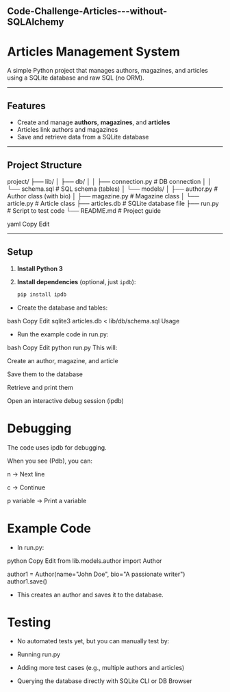 ## Code-Challenge-Articles---without-SQLAlchemy

# Articles Management System

A simple Python project that manages authors, magazines, and articles using a SQLite database and raw SQL (no ORM).

---

## Features

- Create and manage **authors**, **magazines**, and **articles**
- Articles link authors and magazines
- Save and retrieve data from a SQLite database

---

## Project Structure

project/
├── lib/
│ ├── db/
│ │ ├── connection.py # DB connection
│ │ └── schema.sql # SQL schema (tables)
│ └── models/
│ ├── author.py # Author class (with bio)
│ ├── magazine.py # Magazine class
│ └── article.py # Article class
├── articles.db # SQLite database file
├── run.py # Script to test code
└── README.md # Project guide

yaml
Copy
Edit

---

## Setup

1. **Install Python 3**  
2. **Install dependencies** (optional, just `ipdb`):

   ```bash
   pip install ipdb
- Create the database and tables:

bash
Copy
Edit
sqlite3 articles.db < lib/db/schema.sql
Usage
- Run the example code in run.py:

bash
Copy
Edit
python run.py
This will:

Create an author, magazine, and article

Save them to the database

Retrieve and print them

Open an interactive debug session (ipdb)

# Debugging
The code uses ipdb for debugging.

When you see (Pdb), you can:

n → Next line

c → Continue

p variable → Print a variable

# Example Code
- In run.py:

python
Copy
Edit
from lib.models.author import Author

author1 = Author(name="John Doe", bio="A passionate writer")
author1.save()
- This creates an author and saves it to the database.

# Testing
- No automated tests yet, but you can manually test by:

- Running run.py

- Adding more test cases (e.g., multiple authors and articles)

- Querying the database directly with SQLite CLI or DB Browser
